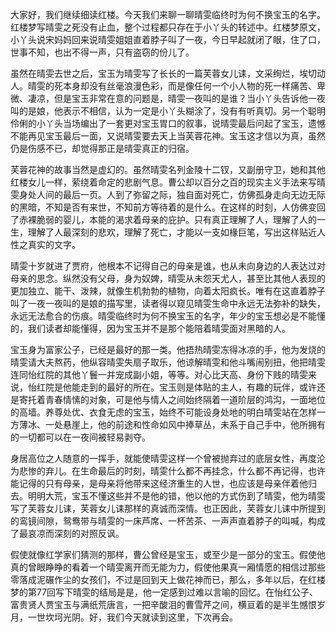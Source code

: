 
大家好，我们继续细读红楼。今天我们来聊一聊晴雯临终时为何不换宝玉的名字。红楼梦写晴雯之死没有止血，整个过程都只存在于小丫头的转述中。红楼梦原文，小丫头说宋妈妈回来说晴雯姐姐直着脖子叫了一夜，今日早起就闭了眼，住了口，世事不知，也出不得一声，只有盗窃的份儿了。

虽然在晴雯去世之后，宝玉为晴雯写了长长的一篇芙蓉女儿诔，文采绚烂，埃切动人。晴雯的死本身却没有丝毫浪漫色彩，而是像任何一个小人物的死一样痛苦、卑微、凄凉，但是宝玉非常在意的问题是，晴雯一夜叫的是谁？当小丫头告诉他一夜叫的是娘，他表示不相信，认为一定是小丫头糊涂了，没有有听真切。另一个聪明伶俐的小丫头当场编出了一套更对宝玉胃口的叙事，说晴雯最后问起了宝玉，遗憾不能再见宝玉最后一面，又说晴雯要去天上当芙蓉花神。宝玉这才信以为真，虽然仍是伤感不已，却觉得那正是晴雯真正的归宿。

芙蓉花神的故事当然是虚幻的。虽然晴雯名列金陵十二钗，又副册守卫，她和其他红楼女儿一样，萦绕着命定的悲剧气息。曹公却以百分之百的现实主义手法来写晴雯身处人间的最后一页。人到了弥留之际，独自面对死亡，仿佛孤身走向无边无际的黑暗，不知是否有来世，不知前方等待着的是什么。在这样的时刻，人仿佛变回了赤裸脆弱的婴儿，本能的渴求着母亲的庇护。只有真正理解了人，理解了人的一生，理解了人最深刻的悲欢，理解了死亡，才能以一支如椽巨笔，写出这样贴近人性之真实的文字。

晴雯十岁就进了贾府，他根本不记得自己的母亲是谁，也从未向身边的人表达过对母亲的思念。纵然没有父母，身为奴婢，晴雯从未怨天尤人，甚至比其他人表现的更加独立、能干、泼辣，就像生机勃勃的植物，向着太阳疯长。唯有在这直着脖子叫了一夜一夜叫的是娘的描写里，读者得以窥见晴雯生命中永远无法弥补的缺失，永远无法愈合的伤痕。晴雯临终时为何不换宝玉的名字，年少的宝玉想必是不能懂的，我们读者却能懂得，因为宝玉并不是那个能陪着晴雯面对黑暗的人。

宝玉身为富家公子，已经是最好的那一类。他捂热晴雯冻得冰凉的手，他为发烧的晴雯请大夫熬药，他纵容晴雯失扇子取乐，他谅解晴雯和他斗嘴闹别扭，他把晴雯连同怡红院的其他丫鬟一并宠成副小姐，等等。对心比天高、身份下贱的晴雯来说，怡红院是他能走到的最好的所在。宝玉则是体贴的主人，有趣的玩伴，或许还是寄托着青春情愫的对象，可是他与情人之间始终隔着一道阶层的鸿沟，一面地位的高墙。养尊处优、衣食无虑的宝玉，始终不可能设身处地的明白晴雯站在怎样一方薄冰、一处悬崖上，他的前途和性命如风中捧草丛，未系于自己手中，他所拥有的一切都可以在一夜间被轻易剥夺。

身居高位之人随意的一挥手，就能使晴雯这样一个曾被抛弃过的底层女性，再度沦为悲惨的弃儿。在生命最后的时刻，晴雯什么都不再挂念，什么都不再记得，也许能记得的只有母亲，是母亲将他带来这经济重生的人世，也应该是母亲伴着他归去。明明大荒，宝玉不懂这些并不是他的错，他以他的方式伤到了晴雯，他为晴雯写了芙蓉女儿诔，芙蓉女儿诔那样的真诚而深情。也正因此，芙蓉女儿诔中所提到的鸾镜间隙，鸳鸯带与晴雯的一床芦席、一杯苦茶、一声声直着脖子的叫喊，构成了最哀凉而深刻的对照反讽。

假使就像红学家们猜测的那样，曹公曾经是宝玉，或至少是一部分的宝玉。假使他真的曾眼睁睁的看着一个晴雯离开而无能为力，假使他果真一厢情愿的相信过那些零落成泥碾作尘的女孩们，不过是回到天上做花神而已，那么，多年以后，在红楼梦的第77回写下晴雯的结局是是，他一定感到过难以言喻的回忆。在怡红公子、富贵贤人贾宝玉与满纸荒唐言，一把辛酸泪的曹雪芹之间，横亘着的是半生憾恨岁月，一世坎坷光阴。好，我们今天就读到这里，下次再会。



